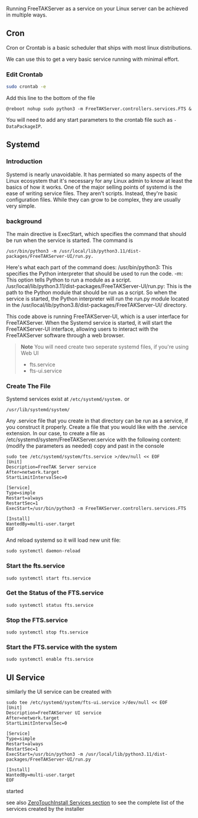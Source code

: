 Running FreeTAKServer as a service on your Linux server can be achieved in multiple ways.

## Cron
Cron or Crontab is a basic scheduler that ships with most linux distributions.

We can use this to get a very basic service running with minimal effort.

### Edit Crontab
```bash
sudo crontab -e
```

Add this line to the bottom of the file

```
@reboot nohup sudo python3 -m FreeTAKServer.controllers.services.FTS &
```

You will need to add any start parameters to the crontab file such as `-DataPackageIP`.

## Systemd

### Introduction
Systemd is nearly unavoidable. It has permiated so many aspects of the Linux ecosystem that it's necessary for any Linux admin to know at least the basics of how it works. 
One of the major selling points of systemd is the ease of writing service files. 
They aren't scripts. Instead, they're basic configuration files. While they can grow to be complex, they are usually very simple.
### background
The main directive is ExecStart, which specifies the command that should be run when the service is started. The command is 
```
/usr/bin/python3 -m /usr/local/lib/python3.11/dist-packages/FreeTAKServer-UI/run.py. 
```
Here's what each part of the command does:
/usr/bin/python3: This specifies the Python interpreter that should be used to run the code.
-m: This option tells Python to run a module as a script.
/usr/local/lib/python3.11/dist-packages/FreeTAKServer-UI/run.py: This is the path to the Python module that should be run as a script.
So when the service is started, the Python interpreter will run the run.py module located in the /usr/local/lib/python3.8/dist-packages/FreeTAKServer-UI/ directory.

This code above is  running  FreeTAKServer-UI, which is a user interface for  FreeTAKServer. When the Systemd service is started, it will start the FreeTAKServer-UI interface, allowing users to interact with the FreeTAKServer software through a web browser.

>**Note**
> You will need create two seperate systemd files, if you're using Web UI
> - fts.service
> - fts-ui.service


### Create The File
Systemd services exist at 
```/etc/systemd/system.```
or
```
/usr/lib/systemd/system/
```
Any .service file that you create in that directory can be run as a service, if you construct it properly. 
Create a file that you would like with the .service extension. 
In our case, to create a file as /etc/systemd/system/FreeTAKServer.service with the following content:
(modify the parameters as needed)
copy and past in the console

```
sudo tee /etc/systemd/system/fts.service >/dev/null << EOF
[Unit]
Description=FreeTAK Server service
After=network.target
StartLimitIntervalSec=0

[Service]
Type=simple
Restart=always
RestartSec=1
ExecStart=/usr/bin/python3 -m FreeTAKServer.controllers.services.FTS

[Install]
WantedBy=multi-user.target
EOF
```

And reload systemd so it will load new unit file:
```
sudo systemctl daemon-reload
```

### Start the fts.service
```
sudo systemctl start fts.service
```

### Get the Status of the FTS.service
```
sudo systemctl status fts.service
```

### Stop the FTS.service
```
sudo systemctl stop fts.service
```

### Start the FTS.service with the system
```
sudo systemctl enable fts.service
```

## UI Service
similarly the UI service can be created with 
```
sudo tee /etc/systemd/system/fts-ui.service >/dev/null << EOF
[Unit]
Description=FreeTAKServer UI service
After=network.target
StartLimitIntervalSec=0

[Service]
Type=simple
Restart=always
RestartSec=1
ExecStart=/usr/bin/python3 -m /usr/local/lib/python3.11/dist-packages/FreeTAKServer-UI/run.py

[Install]
WantedBy=multi-user.target
EOF
```


started 

see also [ZeroTouchInstall Services section](https://freetakteam.github.io/FreeTAKServer-User-Docs/Installation/Ansible/ZeroTouchInstall/) to see the complete list of the services created by the installer
